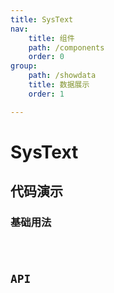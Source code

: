 ```yaml
--- 
title: SysText
nav:
    title: 组件
    path: /components
    order: 0
group:
    path: /showdata
    title: 数据展示
    order: 1

---
```


# SysText

## 代码演示

### 基础用法

<code src="./demo/base.tsx">

## API

<API src="./SysText.tsx" hideTitle></API>
